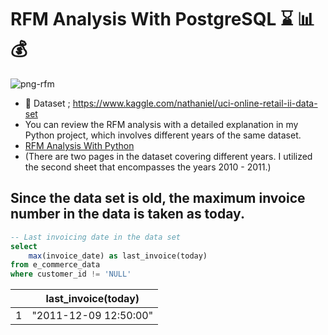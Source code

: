 # **RFM Analysis With PostgreSQL** :hourglass: :bar_chart: :moneybag:

![png-rfm](https://rfmcube.com/wp-content/uploads/2021/07/1_HiwX6vul8c4PBEueq3yBMw-750x350.png)

* :pushpin: Dataset ; https://www.kaggle.com/nathaniel/uci-online-retail-ii-data-set
* You can review the RFM analysis with a detailed explanation in my Python project, which involves different years of the same dataset.
* [RFM Analysis With Python](https://github.com/hamzaugursumer/RFMAnalysisWithPython)
* (There are two pages in the dataset covering different years. I utilized the second sheet that encompasses the years 2010 - 2011.)

## Since the data set is old, the maximum invoice number in the data is taken as today.
````sql
-- Last invoicing date in the data set	
select 
	max(invoice_date) as last_invoice(today)
from e_commerce_data
where customer_id != 'NULL'
````
|   | last_invoice(today)    |
|---|------------------------|
| 1 | "2011-12-09 12:50:00"  |
        

